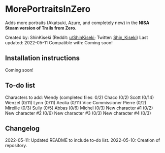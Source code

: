 # MorePortraitsInZero
Adds more portraits (Akatsuki, Azure, and completely new) in the **NISA Steam version of Trails from Zero**.

Created by: ShinKiseki (Reddit: [u/ShinKiseki](https://www.reddit.com/user/ShinKiseki); Twitter: [Shin_Kiseki](https://twitter.com/Shin_Kiseki))
Last updated: 2022-05-11
Compatible with: Coming soon!

## Installation instructions
Coming soon!

## To-do list
Characters to add:
Wendy (completed files: 0/2)
Chaco (0/2)
Scott (0/14)
Wenzel (0/11)
Lynn (0/11)
Aeolia (0/11)
Vice Commissioner Pierre (0/2)
Mireille (0/3)
Sully (0/5)
Abbas (0/6)
Michel (0/3)
New character #1 (0/2)
New character #2 (0/6)
New character #3 (0/3)
New character #4 (0/3)

## Changelog
2022-05-11: Updated README to include to-do list.
2022-05-10: Creation of repository.
